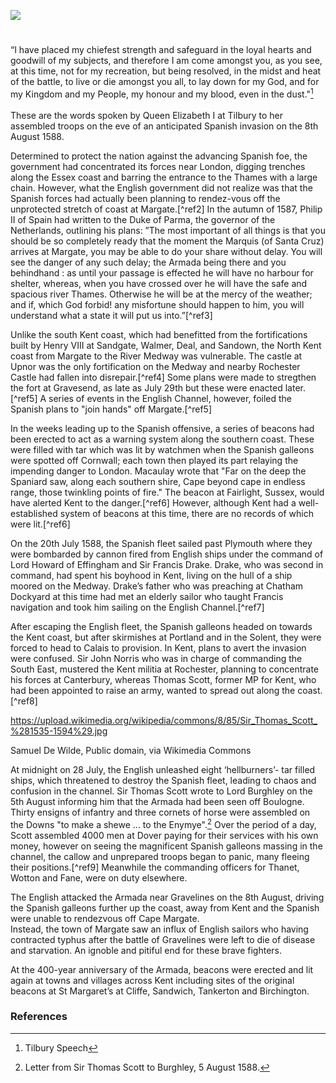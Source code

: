 <a href="https://dev.visual-essays.app"><img src="https://dev-visual-essays.netlify.app/images/ve-button.png"></a> 
<param ve-config title="The Spanish Armada and Kent " author="Researched by Arnav, Charlie, Conrad, Hannah, Lewis and Max" layout="vtl" banner="/images/banners/16c.jpg"> 

<param ve-entity eid="Q179224" aliases="Dover"> 

#

“I have placed my chiefest strength and safeguard in the loyal hearts and goodwill of my subjects, and therefore I am come amongst you, as you see, at this time, not for my recreation, but being resolved, in the midst and heat of the battle, to live or die amongst you all, to lay down for my God, and for my Kingdom and my People, my honour and my blood, even in the dust."[^ref1]
<br><br>
These are the words spoken by Queen Elizabeth I at Tilbury to her assembled troops on the eve of an anticipated Spanish invasion on the 8th August 1588.  

Determined to protect the nation against the advancing Spanish foe, the government had concentrated its forces near London, digging trenches along the Essex coast and barring the entrance to the Thames with a large chain. However, what the English government did not realize was that the Spanish forces had actually been planning to rendez-vous off the unprotected stretch of coast at Margate.[^ref2] In the autumn of 1587, Philip II of Spain had written to the Duke of Parma, the governor of the Netherlands, outlining his plans: ”The most important of all things is that you should be so completely ready that the moment the Marquis (of Santa Cruz) arrives at Margate, you may be able to do your share without delay. You will see the danger of any such delay; the Armada being there and you behindhand : as until your passage is effected he will have no harbour for shelter, whereas, when you have crossed over he will have the safe and spacious river Thames. Otherwise he will be at the mercy of the weather; and if, which God forbid! any misfortune should happen to him, you will understand what a state it will put us into.”[^ref3] 

Unlike the south Kent coast, which had benefitted from the fortifications built by Henry VIII at Sandgate, Walmer, Deal, and Sandown, the North Kent coast from Margate to the River Medway was vulnerable. The castle at Upnor was the only fortification on the Medway and nearby Rochester Castle had fallen into disrepair.[^ref4] Some plans were made to stregthen the fort at Gravesend, as late as July 29th but these were enacted later.[^ref5] A series of events in the English Channel, however, foiled the Spanish plans to "join hands" off Margate.[^ref5] 

In the weeks leading up to the Spanish offensive, a series of beacons had been erected to act as a warning system along the southern coast. These were filled with tar which was lit by watchmen when the Spanish galleons were spotted off Cornwall; each town then played its part relaying the impending danger to London. Macaulay wrote that "Far on the deep the Spaniard saw, along each southern shire, Cape beyond cape in endless range, those twinkling points of fire." The beacon at Fairlight, Sussex, would have alerted Kent to the danger.[^ref6] However, although Kent had a well-established system of beacons at this time, there are no records of which were lit.[^ref6]  

On the 20th July 1588, the Spanish fleet sailed past Plymouth where they were bombarded by cannon fired from English ships under the command of Lord Howard of Effingham and Sir Francis Drake. Drake, who was second in command, had spent his boyhood in Kent, living on the hull of a ship moored on the Medway. Drake’s father who was preaching at Chatham Dockyard at this time had met an elderly sailor who taught Francis navigation and took him sailing on the English Channel.[^ref7] 

After escaping the English fleet, the Spanish galleons headed on towards the Kent coast, but after skirmishes at Portland and in the Solent, they were forced to head to Calais to provision. In Kent, plans to avert the invasion were confused. Sir John Norris who was in charge of commanding the South East, mustered the Kent militia at Rochester, planning to concentrate his forces at Canterbury, whereas Thomas Scott, former MP for Kent, who had been appointed to raise an army, wanted to spread out along the coast.[^ref8] 

https://upload.wikimedia.org/wikipedia/commons/8/85/Sir_Thomas_Scott_%281535-1594%29.jpg 

Samuel De Wilde, Public domain, via Wikimedia Commons 

At midnight on 28 July, the English unleashed eight ‘hellburners’- tar filled ships, which threatened to destroy the Spanish fleet, leading to chaos and confusion in the channel. Sir Thomas Scott wrote to Lord Burghley on the 5th August informing him that the Armada had been seen off Boulogne. Thirty ensigns of infantry and three cornets of horse were assembled on the Downs "to make a shewe ... to the Enymye".[^ref10] Over the period of a day, Scott assembled 4000 men at Dover paying for their services with his own money, however on seeing the magnificent Spanish galleons massing in the channel, the callow and unprepared troops began to panic, many fleeing their positions.[^ref9] Meanwhile the commanding officers for Thanet, Wotton and Fane, were on duty elsewhere.

The English attacked the Armada near Gravelines on the 8th August, driving the Spanish galleons further up the coast, away from Kent and the Spanish were unable to rendezvous off Cape Margate.
<br>
Instead, the town of Margate saw an influx of English sailors who having contracted typhus after the battle of Gravelines were left to die of disease and starvation. An ignoble and pitiful end for these brave fighters. 

At the 400-year anniversary of the Armada, beacons were erected and lit again at towns and villages across Kent including sites of the original beacons at St Margaret’s at Cliffe, Sandwich, Tankerton and Birchington. 

### References

[^ref1]: Tilbury Speech
[^ref1]: PARKER, GEOFFREY. “IF THE ARMADA HAD LANDED.” History, vol. 61, no. 203, Wiley, 1976, pp. 358–68, http://www.jstor.org/stable/24409924. 
[^ref1]:Pages vii-lxviii Calendar of State Papers, Spain (Simancas), Volume 4, 1587-1603. Originally published by Her Majesty's Stationery Office, London, 1899. 
[^ref1]: Ashbee, J. ’History of Rochester Castle’ English Heritage.
Armada 1988.
Armada 1988
[^ref1]:  White, T.H. ’The beacon system in Kent,” Archaeologia Cantiana 46, 1934.
[^ref1]:  PARKER, GEOFFREY. “IF THE ARMADA HAD LANDED.” History, vol. 61, no. 203, Wiley, 1976, pp. 358–68, http://www.jstor.org/stable/24409924. 
[^ref1]:YOUNGER, NEIL. “If the Armada Had Landed: A Reappraisal of England’s Defences in 1588.” History, vol. 93, no. 3 (311), Wiley, 2008, pp. 328–54, http://www.jstor.org/stable/24428393.
[^ref1]:
[^ref10]: Letter from Sir Thomas Scott to Burghley, 5 August 1588.
